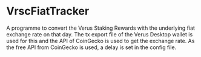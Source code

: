 # VrscFiatTracker

A programme to convert the Verus Staking Rewards with the underlying fiat exchange rate on that day. The tx export file of the Verus Desktop wallet is used for this and the API of CoinGecko is used to get the exchange rate. As the free API from CoinGecko is used, a delay is set in the config file.
